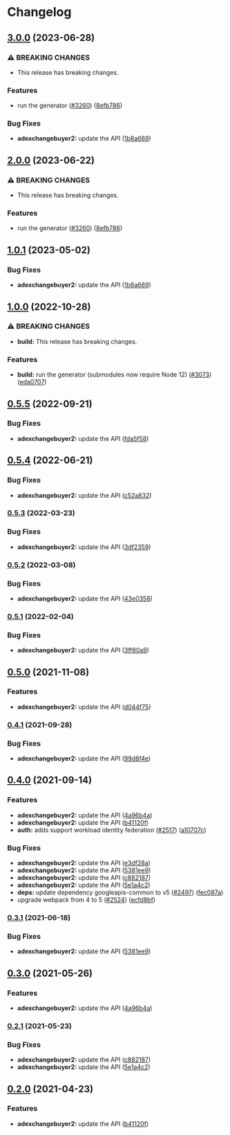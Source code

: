 # Changelog

## [3.0.0](https://github.com/googleapis/google-api-nodejs-client/compare/adexchangebuyer2-v2.0.0...adexchangebuyer2-v3.0.0) (2023-06-28)


### ⚠ BREAKING CHANGES

* This release has breaking changes.

### Features

* run the generator ([#3260](https://github.com/googleapis/google-api-nodejs-client/issues/3260)) ([8efb786](https://github.com/googleapis/google-api-nodejs-client/commit/8efb7861b7da4bc1472a4b654e46f90b29fbff20))


### Bug Fixes

* **adexchangebuyer2:** update the API ([1b8a669](https://github.com/googleapis/google-api-nodejs-client/commit/1b8a6696d0e30df60602153c4d086870f0943ace))

## [2.0.0](https://github.com/googleapis/google-api-nodejs-client/compare/adexchangebuyer2-v1.0.1...adexchangebuyer2-v2.0.0) (2023-06-22)


### ⚠ BREAKING CHANGES

* This release has breaking changes.

### Features

* run the generator ([#3260](https://github.com/googleapis/google-api-nodejs-client/issues/3260)) ([8efb786](https://github.com/googleapis/google-api-nodejs-client/commit/8efb7861b7da4bc1472a4b654e46f90b29fbff20))

## [1.0.1](https://github.com/googleapis/google-api-nodejs-client/compare/adexchangebuyer2-v1.0.0...adexchangebuyer2-v1.0.1) (2023-05-02)


### Bug Fixes

* **adexchangebuyer2:** update the API ([1b8a669](https://github.com/googleapis/google-api-nodejs-client/commit/1b8a6696d0e30df60602153c4d086870f0943ace))

## [1.0.0](https://github.com/googleapis/google-api-nodejs-client/compare/adexchangebuyer2-v0.5.5...adexchangebuyer2-v1.0.0) (2022-10-28)


### ⚠ BREAKING CHANGES

* **build:** This release has breaking changes.

### Features

* **build:** run the generator (submodules now require Node 12) ([#3073](https://github.com/googleapis/google-api-nodejs-client/issues/3073)) ([eda0707](https://github.com/googleapis/google-api-nodejs-client/commit/eda07079dadab46a80b6f9ede618f4f43030169e))

## [0.5.5](https://github.com/googleapis/google-api-nodejs-client/compare/adexchangebuyer2-v0.5.4...adexchangebuyer2-v0.5.5) (2022-09-21)


### Bug Fixes

* **adexchangebuyer2:** update the API ([fda5f58](https://github.com/googleapis/google-api-nodejs-client/commit/fda5f58db67eb3e4c32a7b461a614f8efc50492a))

## [0.5.4](https://github.com/googleapis/google-api-nodejs-client/compare/adexchangebuyer2-v0.5.3...adexchangebuyer2-v0.5.4) (2022-06-21)


### Bug Fixes

* **adexchangebuyer2:** update the API ([c52a832](https://github.com/googleapis/google-api-nodejs-client/commit/c52a8320d8f6c76ec54d17e5c2c6d431bcd9e624))

### [0.5.3](https://github.com/googleapis/google-api-nodejs-client/compare/adexchangebuyer2-v0.5.2...adexchangebuyer2-v0.5.3) (2022-03-23)


### Bug Fixes

* **adexchangebuyer2:** update the API ([3df2359](https://github.com/googleapis/google-api-nodejs-client/commit/3df23598465a8ae181b28f194a5982b6cfe7f912))

### [0.5.2](https://github.com/googleapis/google-api-nodejs-client/compare/adexchangebuyer2-v0.5.1...adexchangebuyer2-v0.5.2) (2022-03-08)


### Bug Fixes

* **adexchangebuyer2:** update the API ([43e0358](https://github.com/googleapis/google-api-nodejs-client/commit/43e0358e5e715eafc789fc4d97d9cf23b5db9eb1))

### [0.5.1](https://github.com/googleapis/google-api-nodejs-client/compare/adexchangebuyer2-v0.5.0...adexchangebuyer2-v0.5.1) (2022-02-04)


### Bug Fixes

* **adexchangebuyer2:** update the API ([3ff80a9](https://github.com/googleapis/google-api-nodejs-client/commit/3ff80a910ca82d91bad2edff520e283e217b4dfb))

## [0.5.0](https://www.github.com/googleapis/google-api-nodejs-client/compare/adexchangebuyer2-v0.4.1...adexchangebuyer2-v0.5.0) (2021-11-08)


### Features

* **adexchangebuyer2:** update the API ([d044f75](https://www.github.com/googleapis/google-api-nodejs-client/commit/d044f75029502c3cd102159f194ce4071b13e24f))

### [0.4.1](https://www.github.com/googleapis/google-api-nodejs-client/compare/adexchangebuyer2-v0.4.0...adexchangebuyer2-v0.4.1) (2021-09-28)


### Bug Fixes

* **adexchangebuyer2:** update the API ([99d8f4e](https://www.github.com/googleapis/google-api-nodejs-client/commit/99d8f4e0bdf73f53f81eb56c4b9afdb10f7a01b4))

## [0.4.0](https://www.github.com/googleapis/google-api-nodejs-client/compare/adexchangebuyer2-v0.3.1...adexchangebuyer2-v0.4.0) (2021-09-14)


### Features

* **adexchangebuyer2:** update the API ([4a96b4a](https://www.github.com/googleapis/google-api-nodejs-client/commit/4a96b4afaf08bdce4202649c67a283306d92d60d))
* **adexchangebuyer2:** update the API ([b41120f](https://www.github.com/googleapis/google-api-nodejs-client/commit/b41120fd6c12b84c9f6d2f93f2752479cd880fa1))
* **auth:** adds support workload identity federation ([#2517](https://www.github.com/googleapis/google-api-nodejs-client/issues/2517)) ([a10707c](https://www.github.com/googleapis/google-api-nodejs-client/commit/a10707c477759e7c9ef6360a2fe800856fb600c1))


### Bug Fixes

* **adexchangebuyer2:** update the API ([e3df28a](https://www.github.com/googleapis/google-api-nodejs-client/commit/e3df28a29b46a1ea9e81a0da2b467aa9be1f2cdb))
* **adexchangebuyer2:** update the API ([5381ee9](https://www.github.com/googleapis/google-api-nodejs-client/commit/5381ee924f8cd13ceb2e024cea1845ec81aff3d2))
* **adexchangebuyer2:** update the API ([c882187](https://www.github.com/googleapis/google-api-nodejs-client/commit/c882187db187ee1dd1647893ba47b29903f9f09b))
* **adexchangebuyer2:** update the API ([5e1a4c2](https://www.github.com/googleapis/google-api-nodejs-client/commit/5e1a4c249becb0ce8ff2a130a631b83c5555379a))
* **deps:** update dependency googleapis-common to v5 ([#2497](https://www.github.com/googleapis/google-api-nodejs-client/issues/2497)) ([fec087a](https://www.github.com/googleapis/google-api-nodejs-client/commit/fec087abcf3d994dd41c3ffa0a0c12b1f9f09dae))
* upgrade webpack from 4 to 5  ([#2524](https://www.github.com/googleapis/google-api-nodejs-client/issues/2524)) ([ecfd8bf](https://www.github.com/googleapis/google-api-nodejs-client/commit/ecfd8bfcd06e1beabff7ec9a8c4000222379eb8d))

### [0.3.1](https://www.github.com/googleapis/google-api-nodejs-client/compare/adexchangebuyer2-v0.3.0...adexchangebuyer2-v0.3.1) (2021-06-18)


### Bug Fixes

* **adexchangebuyer2:** update the API ([5381ee9](https://www.github.com/googleapis/google-api-nodejs-client/commit/5381ee924f8cd13ceb2e024cea1845ec81aff3d2))

## [0.3.0](https://www.github.com/googleapis/google-api-nodejs-client/compare/adexchangebuyer2-v0.2.1...adexchangebuyer2-v0.3.0) (2021-05-26)


### Features

* **adexchangebuyer2:** update the API ([4a96b4a](https://www.github.com/googleapis/google-api-nodejs-client/commit/4a96b4afaf08bdce4202649c67a283306d92d60d))

### [0.2.1](https://www.github.com/googleapis/google-api-nodejs-client/compare/adexchangebuyer2-v0.2.0...adexchangebuyer2-v0.2.1) (2021-05-23)


### Bug Fixes

* **adexchangebuyer2:** update the API ([c882187](https://www.github.com/googleapis/google-api-nodejs-client/commit/c882187db187ee1dd1647893ba47b29903f9f09b))
* **adexchangebuyer2:** update the API ([5e1a4c2](https://www.github.com/googleapis/google-api-nodejs-client/commit/5e1a4c249becb0ce8ff2a130a631b83c5555379a))

## [0.2.0](https://www.github.com/googleapis/google-api-nodejs-client/compare/adexchangebuyer2-v0.1.0...adexchangebuyer2-v0.2.0) (2021-04-23)


### Features

* **adexchangebuyer2:** update the API ([b41120f](https://www.github.com/googleapis/google-api-nodejs-client/commit/b41120fd6c12b84c9f6d2f93f2752479cd880fa1))
